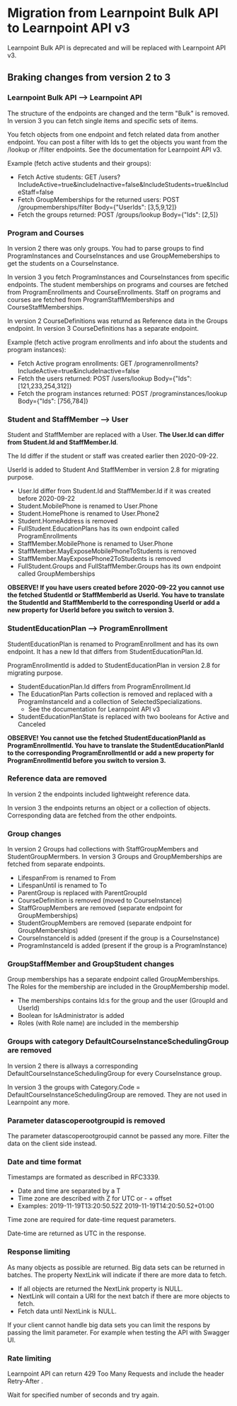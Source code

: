 Migration from Learnpoint Bulk API to Learnpoint API v3
========================================

Learnpoint Bulk API is deprecated and will be replaced with Learnpoint API v3.

Braking changes from version 2 to 3
-----------------------------------

### Learnpoint Bulk API --> Learnpoint API

The structure of the endpoints are changed and the term "Bulk" is removed. In version 3 you can fetch single items and specific sets of items.

You fetch objects from one endpoint and fetch related data from another endpoint. You can post a filter with Ids to get the objects you want from the /lookup or /filter endpoints. See the documentation for Learnpoint API v3.

Example (fetch active students and their groups):
* Fetch Active students: GET /users?IncludeActive=true&includeInactive=false&IncludeStudents=true&IncludeStaff=false
* Fetch GroupMemberships for the returned users: POST /groupmemberships/filter Body={"UserIds": [3,5,9,12]}
* Fetch the groups returned: POST /groups/lookup Body={"Ids": [2,5]}


### Program and Courses

In version 2 there was only groups. You had to parse groups to find ProgramInstances and CourseInstances and use GroupMemeberships to get the students on a CourseInstance. 

In version 3 you fetch ProgramInstances and CourseInstances from specific endpoints. The student memberships on programs and courses are fetched from ProgramEnrollments and CourseEnrollments. Staff on programs and courses are fetched from ProgramStaffMemberships and CourseStaffMemberships.

In version 2 CourseDefinitions was returnd as Reference data in the Groups endpoint. In version 3 CourseDefinitions has a separate endpoint.

Example (fetch active program enrollments and info about the students and program instances):
* Fetch Active program enrollments: GET /programenrollments?IncludeActive=true&includeInactive=false
* Fetch the users returned: POST /users/lookup Body={"Ids": [121,233,254,312]}
* Fetch the program instances returned: POST /programinstances/lookup Body={"Ids": [756,784]}


### Student and StaffMember --> User

Student and StaffMember are replaced with a User. **The User.Id can differ from Student.Id and StaffMember.Id**.

The Id differ if the student or staff was created earlier then 2020-09-22.

UserId is added to Student And StaffMember in version 2.8 for migrating purpose.

* User.Id differ from Student.Id and StaffMember.Id if it was created before 2020-09-22
* Student.MobilePhone is renamed to User.Phone
* Student.HomePhone is renamed to User.Phone2
* Student.HomeAddress is removed
* FullStudent.EducationPlans has its own endpoint called ProgramEnrollments
* StaffMember.MobilePhone is renamed to User.Phone
* StaffMember.MayExposeMobilePhoneToStudents is removed
* StaffMember.MayExposePhone2ToStudents is removed
* FullStudent.Groups and FullStaffMember.Groups has its own endpoint called GroupMemberships

**OBSERVE! If you have users created before 2020-09-22 you cannot use the fetched StudentId or StaffMemberId as UserId. You have to translate the StudentId and StaffMemberId to the corresponding UserId or add a new property for UserId before you switch to version 3.**


### StudentEducationPlan --> ProgramEnrollment

StudentEducationPlan is renamed to ProgramEnrollment and has its own endpoint. It has a new Id that differs from StudentEducationPlan.Id.

ProgramEnrollmentId is added to StudentEducationPlan in version 2.8 for migrating purpose.

* StudentEducationPlan.Id differs from ProgramEnrollment.Id
* The EducationPlan Parts collection is removed and replaced with a ProgramInstanceId and a collection of SelectedSpecializations.
  * See the documentation for Learnpoint API v3
* StudentEducationPlanState is replaced with two booleans for Active and Canceled

**OBSERVE! You cannot use the fetched StudentEducationPlanId as ProgramEnrollmentId. You have to translate the StudentEducationPlanId to the corresponding ProgramEnrollmentId or add a new property for ProgramEnrollmentId before you switch to version 3.**


### Reference data are removed

In version 2 the endpoints included lightweight reference data.

In version 3 the endpoints returns an object or a  collection of objects. Corresponding data are fetched from the other endpoints.


### Group changes

In version 2 Groups had collections with StaffGroupMembers and StudentGroupMermbers. In version 3 Groups and GroupMemberships are fetched from separate endpoints. 

* LifespanFrom is renamed to From
* LifespanUntil is renamed to To
* ParentGroup is replaced with ParentGroupId
* CourseDefinition is removed (moved to CourseInstance)
* StaffGroupMembers are removed (separate endpoint for GroupMemberships)
* StudentGroupMembers are removed (separate endpoint for GroupMemberships)
* CourseInstanceId is added (present if the group is a CourseInstance)
* ProgramInstanceId is added (present if the group is a ProgramInstance)


### GroupStaffMember and GroupStudent changes

Group memberships has a separate endpoint called GroupMemberships. The Roles for the membership are included in the GroupMembership model.

* The memberships contains Id:s for the group and the user (GroupId and UserId)
* Boolean for IsAdministrator is added
* Roles (with Role name) are included in the membership


### Groups with category DefaultCourseInstanceSchedulingGroup are removed

In version 2 there is allways a corresponding DefaultCourseInstanceSchedulingGroup for every CourseInstance group.

In version 3 the groups with Category.Code = DefaultCourseInstanceSchedulingGroup are removed. They are not used in Learnpoint any more.


### Parameter datascoperootgroupid is removed

The parameter datascoperootgroupid cannot be passed any more. Filter the data on the client side instead.


### Date and time format

Timestamps are formated as described in RFC3339.

* Date and time are separated by a T
* Time zone are described with Z for UTC or - + offset
* Examples: 2019-11-19T13:20:50.52Z 2019-11-19T14:20:50.52+01:00

Time zone are required for date-time request parameters.

Date-time are returned as UTC in the response.


### Response limiting

As many objects as possible are returned. Big data sets can be returned in batches. The property NextLink will indicate if there are more data to fetch.

* If all objects are returned the NextLink property is NULL.
* NextLink will contain a URI for the next batch if there are more objects to fetch.
* Fetch data until NextLink is NULL.

If your client cannot handle big data sets you can limit the respons by passing the limit parameter. For example when testing the API with Swagger UI.


### Rate limiting

Learnpoint API can return 429 Too Many Requests and include the header Retry-After <delay-seconds>.

Wait for specified number of seconds and try again.